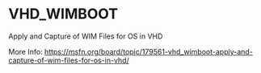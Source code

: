 # VHD_WIMBOOT
Apply and Capture of WIM Files for OS in VHD

More Info:  https://msfn.org/board/topic/179561-vhd_wimboot-apply-and-capture-of-wim-files-for-os-in-vhd/
